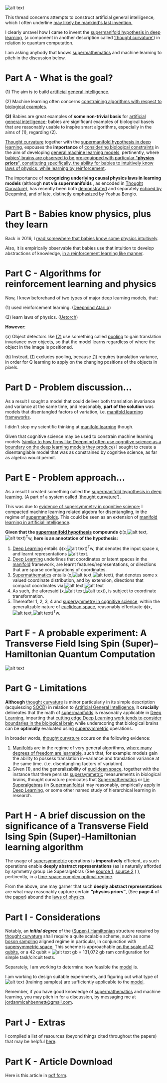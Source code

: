 ![alt text](https://i.imgur.com/lQJjpAk.gif)


This thread concerns attempts to construct artificial general intelligence, which I often underline [may likely be mankind's last invention.](https://www.youtube.com/watch?v=9snY7lhJA4c)

I clearly unravel how I came to invent the [supermanifold hypothesis in deep learning](https://www.researchgate.net/publication/316617464_Supermanifold_Hypothesis_via_Deep_Learning), (a component in another description called ['thought curvature'](https://www.researchgate.net/publication/316586028_Thought_Curvature_An_underivative_hypothesis)) in relation to quantum computation.

I am asking anybody that knows [supermathematics](https://en.wikipedia.org/wiki/Supermathematics) and machine learning to pitch in the discussion below.

Part A - What is the goal?
======
(1) The aim is to build [artificial general intelligence](https://en.wikipedia.org/wiki/Artificial_general_intelligence).

(2) Machine learning often concerns [constraining algorithms with respect to biological examples](https://deepmind.com/research/publications/neuroscience-inspired-artificial-intelligence/).

**(3)** Babies are great  examples of **some non-trivial basis** for [artificial general intelligence](https://en.wikipedia.org/wiki/Artificial_general_intelligence); babies are significant examples of biological baseis that are reasonably usable to inspire smart algorithms, especially in the aims of (1), regarding (2).

[Thought curvature](https://www.researchgate.net/publication/316586028_Thought_Curvature_An_underivative_hypothesis) together with the [supermanifold hypothesis in deep learning](https://www.researchgate.net/publication/316617464_Supermanifold_Hypothesis_via_Deep_Learning), espouses the **importance** of [considering biological constraints](https://deepmind.com/research/publications/neuroscience-inspired-artificial-intelligence/) in the aim of developing  [general machine learning models](https://en.wikipedia.org/wiki/Artificial_general_intelligence), pertinently, where [babies&#39; brains are observed to be pre-equipped with particular &quot;**physics priors**&quot;, constituting specifically, the ability for babies to intuitively know laws of physics, while learning by reinforcement](http://science.sciencemag.org/content/348/6230/91).

The importance of **recognizing underlying causal physics laws in learning models** (although **not via supermanifolds** , as encoded in [Thought Curvature](https://www.researchgate.net/publication/316586028_Thought_Curvature_An_underivative_hypothesis)), has recently been both [demonstrated](https://arxiv.org/abs/1606.05579) and separately [echoed by Deepmind](https://deepmind.com/research/publications/neuroscience-inspired-artificial-intelligence/), and of late, distinctly [emphasized](https://arxiv.org/abs/1709.08568) by Yoshua Bengio.




Part B - Babies know physics, plus they learn
======
Back in 2016, I [read somewhere that babies know some physics intuitively](https://www.washingtonpost.com/news/speaking-of-science/wp/2015/04/02/new-study-reveals-the-shockingly-complex-thought-processes-of-infants/?utm_term=.dd0b9545030b). 

Also, it is empirically observable that babies use that intuition to develop abstractions of knowledge, [in a reinforcement learning like manner](https://www.ncbi.nlm.nih.gov/pmc/articles/PMC3490621/).



Part C - Algorithms for reinforcement learning and physics
======
Now, I knew beforehand of two types of major deep learning models, that:

(1) used reinforcement learning. ([Deepmind Atari q](https://www.cs.toronto.edu/~vmnih/docs/dqn.pdf))

(2) learn laws of physics. ([Uetorch](https://github.com/facebook/UETorch))

**However**:

(a) Object detectors like [(2)](https://github.com/facebook/UETorch) use something called [pooling](http://iamaaditya.github.io/2016/03/one-by-one-convolution/) to gain translation invariance over objects, so that the model learns regardless of where the object in the image is positioned.

(b) Instead, [(1)](https://www.cs.toronto.edu/~vmnih/docs/dqn.pdf)  excludes pooling, because [(1)](https://www.cs.toronto.edu/~vmnih/docs/dqn.pdf)  requires translation variance, in order for Q learning to apply on the changing positions of the objects in pixels.


Part D - Problem discussion...
======
As a result I sought a model that could deliver both translation invariance and variance at the same time, and reasonably, **part of the solution** was models that disentangled factors of variation, i.e. [manifold learning frameworks](https://arxiv.org/abs/1611.03383).

I didn't stop my scientific thinking at [manifold learning](http://scikit-learn.org/stable/modules/manifold.html) though.

Given that cognitive science may be used to constrain machine learning models ([similar to how firms like Deepmind often use cognitive science as a boundary on the deep learning models they produce](https://www.cs.toronto.edu/~vmnih/docs/dqn.pdf)) I sought to create a disentanglable model that was as constrained by cognitive science, as far as algebra would permit.



Part E - Problem approach...
======
As a result I created something called the [supermanifold hypothesis in deep learning](https://www.researchgate.net/publication/316617464_Supermanifold_Hypothesis_via_Deep_Learning). (A part of a system called ['thought curvature'](https://www.researchgate.net/publication/316586028_Thought_Curvature_An_underivative_hypothesis)). 

This was due to [evidence of supersymmetry in cognitive science](https://arxiv.org/abs/0705.1134); I compacted machine learning related algebra for disentangling, in the regime of [supermanifolds](https://en.wikipedia.org/wiki/Supermanifold). This could be seen as an extension of [manifold learning in artificial intelligence](http://scikit-learn.org/stable/modules/manifold.html).

**Given that the [supermanifold hypothesis](https://www.researchgate.net/publication/316617464_Supermanifold_Hypothesis_via_Deep_Learning) compounds** ϕ(x,![alt text](https://i.imgur.com/PRSAGxn.png),![alt text](https://i.imgur.com/ncrjUdkm.png))<SUP>T</SUP>w, **here is an annotation of the hypothesis:**


1. [Deep Learning](https://en.wikipedia.org/wiki/Deep_learning) entails ϕ(x;![alt text](https://i.imgur.com/PRSAGxn.png))<SUP>T</SUP>w, that denotes the input space x, and learnt representations ![alt text](https://i.imgur.com/PRSAGxn.png).
2. [Deep Learning](https://en.wikipedia.org/wiki/Deep_learning) underlines that coordinates or latent spaces in the [manifold](https://en.wikipedia.org/wiki/Manifold) framework, are learnt features/representations, or directions that are sparse configurations of coordinates.
3. [Supermathematics](https://en.wikipedia.org/wiki/Supermathematicsg) entails (x,![alt text](https://i.imgur.com/PRSAGxn.png),![alt text](https://i.imgur.com/ncrjUdkm.png)), that denotes some x valued coordinate distribution, and by extension, directions that compact coordinates via ![alt text](https://i.imgur.com/PRSAGxn.png),![alt text](https://i.imgur.com/ncrjUdkm.png)
4.  As such, the aforesaid (x,![alt text](https://i.imgur.com/PRSAGxn.png),![alt text](https://i.imgur.com/ncrjUdkm.png)), is subject to coordinate transformation.
5. Thereafter 1, 2, 3, 4 and [supersymmetry in cognitive science](https://arxiv.org/abs/0705.1134), within the generalizable nature of [euclidean space](https://en.wikipedia.org/wiki/Euclidean_space), reasonably effectuate ϕ(x,![alt text](https://i.imgur.com/PRSAGxn.png),![alt text](https://i.imgur.com/ncrjUdkm.png))<SUP>T</SUP>w.


Part F - A probable experiment: A Transverse Field Ising Spin (Super)–Hamiltonian Quantum Computation 
=====
![alt text](https://i.imgur.com/9PsacDm.png)


Part G - Limitations
====

**Although** [thought curvature](https://www.researchgate.net/publication/316586028_Thought_Curvature_An_underivative_hypothesis) is minor particularly in its simple description (acquiescing [SQCD](https://arxiv.org/abs/1104.1425)) in relation to [Artificial General Intelligence](https://en.wikipedia.org/wiki/Artificial_General_Intelligence), it **crucially** delineates that the math of [supermanifolds](https://en.wikipedia.org/wiki/Supermanifold) is reasonably applicable in [Deep Learning](https://en.wikipedia.org/wiki/Deep_Learning), imparting that [cutting edge  Deep Learning work tends to consider boundaries in the biological brain](https://deepmind.com/research/publications/neuroscience-inspired-artificial-intelligence/) while underscoring that biological brains can be **optimally** evaluated using [supersymmetric](https://en.wikipedia.org/wiki/Supersymmetry) operations.

In broader words, [thought curvature](https://www.researchgate.net/publication/316586028_Thought_Curvature_An_underivative_hypothesis) occurs on the following evidence:

1. [Manifolds](https://en.wikipedia.org/wiki/Manifold) are in the regime of very general algorithms, [where many degrees of freedom are learnable](http://scikit-learn.org/stable/modules/manifold.html), such that, for example: models gain the ability to possess translation in-variance and translation variance at the same time. (i.e. disentangling factors of variation).
2. Given (1), and the generalizability of  [euclidean space](https://en.wikipedia.org/wiki/Euclidean_space), together with the instance that there persists  [supersymmetric](https://en.wikipedia.org/wiki/Supersymmetry) measurements in biological brains, thought curvature predicates that  [Supermathematics](https://en.wikipedia.org/wiki/Supermathematics) or  [Lie Superalgebras](https://en.wikipedia.org/wiki/Lie_Superalgebras) (in  [Supermanifolds](https://en.wikipedia.org/wiki/Supermanifold)) may reasonably, empirically apply in  [Deep Learning](https://en.wikipedia.org/wiki/Deep_Learning), or some other named study of hierarchical learning in research.

Part H - A brief discussion on the significance of a Transverse Field Ising Spin (Super)-Hamiltonian learning algorithm
======
The usage of [supersymmetric](https://en.wikipedia.org/wiki/Supersymmetry) operations is **imperatively** efficient, as such operations enable **deeply abstract representations** (as is naturally afforded by symmetry group Lie Superalgebras (See [source 1](https://arxiv.org/abs/0705.1134), [source 2](https://en.wikipedia.org/wiki/Symmetry_group#See_also) ) ), pertinently, in a [time-space complex optimal regime](https://arxiv.org/abs/0705.1134). 

From the above, one may garner that such **deeply abstract representations** are what may reasonably capture certain **“physics priors”**, (See **page 4** of the [paper](https://www.researchgate.net/publication/316586028_Thought_Curvature_An_underivative_hypothesis)) abound the [laws of physics](https://en.wikipedia.org/wiki/Laws_of_science).  


Part I - Considerations
======
Notably, an ***initial degree*** of the
[(Super-) Hamiltonian](https://arxiv.org/abs/hep-th/0506170) structure required by [thought curvature](https://www.researchgate.net/publication/316586028_Thought_Curvature_An_underivative_hypothesis) shall require a quite scalable scheme, such as some [boson sampling](https://en.wikipedia.org/wiki/Boson_sampling) aligned regime in particular, in conjunction with [supersymmetric space](https://arxiv.org/abs/0705.1134). This scheme is approachable [on the scale of 42 qubits](https://www.researchgate.net/publication/316643055_No_imminent_quantum_supremacy_by_boson_sampling#pf6), or a 42 qubit = ![alt text](https://i.imgur.com/qTHl2uA.png) gb = 131,072 gb ram configuration for simple task/circuit tests.

Separately, I am working to determine how feasible the  [model](https://www.researchgate.net/publication/316586028_Thought_Curvature_An_underivative_hypothesis) is.

I am working to design suitable experiments, and figuring out what type of ![alt text](https://i.imgur.com/4P5rY64.png) (training samples) are sufficiently applicable to the [model](https://www.researchgate.net/publication/316586028_Thought_Curvature_An_underivative_hypothesis).

Remember, if you have good knowledge of [supermathematics](https://en.wikipedia.org/wiki/Supermathematics) and machine learning, you may pitch in for a discussion, by messaging me at jordanmicahbennett@gmail.com.

Part J - Extras
======

I compiled a list of resources (beyond things cited throughout the papers) that may be helpful [here](https://github.com/JordanMicahBennett/Supermathematics-and-Artificial-General-Intelligence/blob/master/1.%20Extra%20list%20of%20helpful%20resources.md).



Part K - Article Download
======
Here is this article in [pdf form](https://www.researchgate.net/publication/319523372_Supermathematics_and_Artificial_General_Intelligence).


